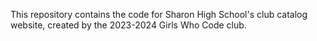 This repository contains the code for Sharon High School's club catalog website, created by the 2023-2024 Girls Who Code club. 
